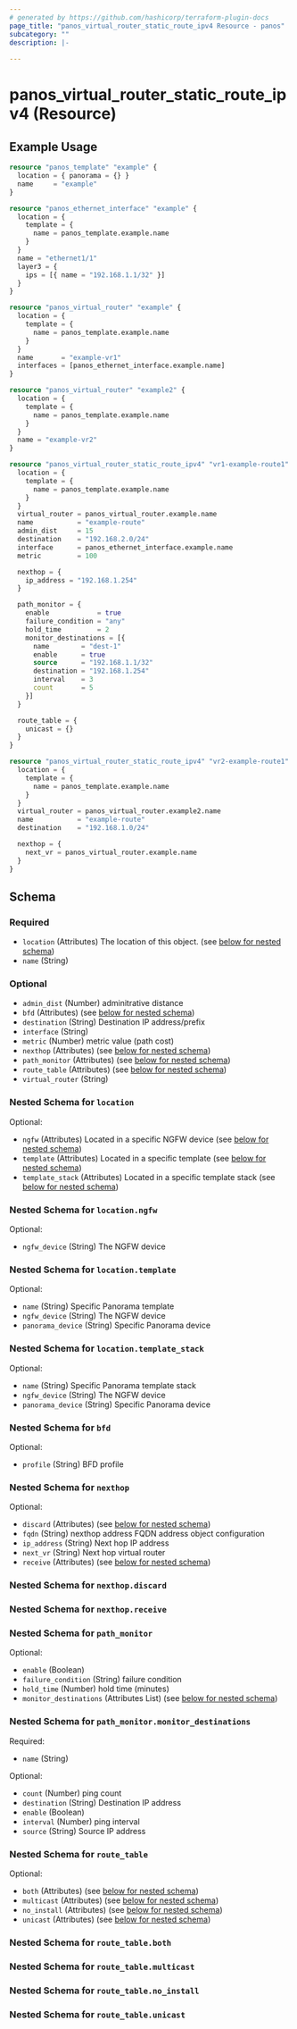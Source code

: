 ```yaml
---
# generated by https://github.com/hashicorp/terraform-plugin-docs
page_title: "panos_virtual_router_static_route_ipv4 Resource - panos"
subcategory: ""
description: |-
  
---
```


# panos_virtual_router_static_route_ipv4 (Resource)



## Example Usage

```terraform
resource "panos_template" "example" {
  location = { panorama = {} }
  name     = "example"
}

resource "panos_ethernet_interface" "example" {
  location = {
    template = {
      name = panos_template.example.name
    }
  }
  name = "ethernet1/1"
  layer3 = {
    ips = [{ name = "192.168.1.1/32" }]
  }
}

resource "panos_virtual_router" "example" {
  location = {
    template = {
      name = panos_template.example.name
    }
  }
  name       = "example-vr1"
  interfaces = [panos_ethernet_interface.example.name]
}

resource "panos_virtual_router" "example2" {
  location = {
    template = {
      name = panos_template.example.name
    }
  }
  name = "example-vr2"
}

resource "panos_virtual_router_static_route_ipv4" "vr1-example-route1" {
  location = {
    template = {
      name = panos_template.example.name
    }
  }
  virtual_router = panos_virtual_router.example.name
  name           = "example-route"
  admin_dist     = 15
  destination    = "192.168.2.0/24"
  interface      = panos_ethernet_interface.example.name
  metric         = 100

  nexthop = {
    ip_address = "192.168.1.254"
  }

  path_monitor = {
    enable            = true
    failure_condition = "any"
    hold_time         = 2
    monitor_destinations = [{
      name        = "dest-1"
      enable      = true
      source      = "192.168.1.1/32"
      destination = "192.168.1.254"
      interval    = 3
      count       = 5
    }]
  }

  route_table = {
    unicast = {}
  }
}

resource "panos_virtual_router_static_route_ipv4" "vr2-example-route1" {
  location = {
    template = {
      name = panos_template.example.name
    }
  }
  virtual_router = panos_virtual_router.example2.name
  name           = "example-route"
  destination    = "192.168.1.0/24"

  nexthop = {
    next_vr = panos_virtual_router.example.name
  }
}
```

<!-- schema generated by tfplugindocs -->
## Schema

### Required

- `location` (Attributes) The location of this object. (see [below for nested schema](#nestedatt--location))
- `name` (String)

### Optional

- `admin_dist` (Number) adminitrative distance
- `bfd` (Attributes) (see [below for nested schema](#nestedatt--bfd))
- `destination` (String) Destination IP address/prefix
- `interface` (String)
- `metric` (Number) metric value (path cost)
- `nexthop` (Attributes) (see [below for nested schema](#nestedatt--nexthop))
- `path_monitor` (Attributes) (see [below for nested schema](#nestedatt--path_monitor))
- `route_table` (Attributes) (see [below for nested schema](#nestedatt--route_table))
- `virtual_router` (String)

<a id="nestedatt--location"></a>
### Nested Schema for `location`

Optional:

- `ngfw` (Attributes) Located in a specific NGFW device (see [below for nested schema](#nestedatt--location--ngfw))
- `template` (Attributes) Located in a specific template (see [below for nested schema](#nestedatt--location--template))
- `template_stack` (Attributes) Located in a specific template stack (see [below for nested schema](#nestedatt--location--template_stack))

<a id="nestedatt--location--ngfw"></a>
### Nested Schema for `location.ngfw`

Optional:

- `ngfw_device` (String) The NGFW device


<a id="nestedatt--location--template"></a>
### Nested Schema for `location.template`

Optional:

- `name` (String) Specific Panorama template
- `ngfw_device` (String) The NGFW device
- `panorama_device` (String) Specific Panorama device


<a id="nestedatt--location--template_stack"></a>
### Nested Schema for `location.template_stack`

Optional:

- `name` (String) Specific Panorama template stack
- `ngfw_device` (String) The NGFW device
- `panorama_device` (String) Specific Panorama device



<a id="nestedatt--bfd"></a>
### Nested Schema for `bfd`

Optional:

- `profile` (String) BFD profile


<a id="nestedatt--nexthop"></a>
### Nested Schema for `nexthop`

Optional:

- `discard` (Attributes) (see [below for nested schema](#nestedatt--nexthop--discard))
- `fqdn` (String) nexthop address FQDN address object configuration
- `ip_address` (String) Next hop IP address
- `next_vr` (String) Next hop virtual router
- `receive` (Attributes) (see [below for nested schema](#nestedatt--nexthop--receive))

<a id="nestedatt--nexthop--discard"></a>
### Nested Schema for `nexthop.discard`


<a id="nestedatt--nexthop--receive"></a>
### Nested Schema for `nexthop.receive`



<a id="nestedatt--path_monitor"></a>
### Nested Schema for `path_monitor`

Optional:

- `enable` (Boolean)
- `failure_condition` (String) failure condition
- `hold_time` (Number) hold time (minutes)
- `monitor_destinations` (Attributes List) (see [below for nested schema](#nestedatt--path_monitor--monitor_destinations))

<a id="nestedatt--path_monitor--monitor_destinations"></a>
### Nested Schema for `path_monitor.monitor_destinations`

Required:

- `name` (String)

Optional:

- `count` (Number) ping count
- `destination` (String) Destination IP address
- `enable` (Boolean)
- `interval` (Number) ping interval
- `source` (String) Source IP address



<a id="nestedatt--route_table"></a>
### Nested Schema for `route_table`

Optional:

- `both` (Attributes) (see [below for nested schema](#nestedatt--route_table--both))
- `multicast` (Attributes) (see [below for nested schema](#nestedatt--route_table--multicast))
- `no_install` (Attributes) (see [below for nested schema](#nestedatt--route_table--no_install))
- `unicast` (Attributes) (see [below for nested schema](#nestedatt--route_table--unicast))

<a id="nestedatt--route_table--both"></a>
### Nested Schema for `route_table.both`


<a id="nestedatt--route_table--multicast"></a>
### Nested Schema for `route_table.multicast`


<a id="nestedatt--route_table--no_install"></a>
### Nested Schema for `route_table.no_install`


<a id="nestedatt--route_table--unicast"></a>
### Nested Schema for `route_table.unicast`
